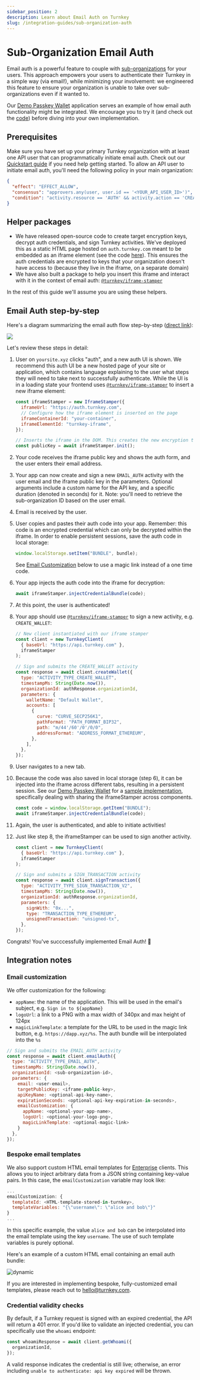 ```yaml
---
sidebar_position: 2
description: Learn about Email Auth on Turnkey
slug: /integration-guides/sub-organization-auth
---
```


# Sub-Organization Email Auth

Email auth is a powerful feature to couple with [sub-organizations](../getting-started/Sub-Organizations.md) for your users. This approach empowers your users to authenticate their Turnkey in a simple way (via email!), while minimizing your involvement: we engineered this feature to ensure your organization is unable to take over sub-organizations even if it wanted to.

Our [Demo Passkey Wallet](https://wallet.tx.xyz) application serves an example of how email auth functionality might be integrated. We encourage you to try it (and check out the [code](https://github.com/tkhq/demo-passkey-wallet)) before diving into your own implementation.

## Prerequisites

Make sure you have set up your primary Turnkey organization with at least one API user that can programmatically initiate email auth. Check out our [Quickstart guide](../getting-started/Quickstart.md) if you need help getting started. To allow an API user to initiate email auth, you'll need the following policy in your main organization:

```json JSON
{
  "effect": "EFFECT_ALLOW",
  "consensus": "approvers.any(user, user.id == '<YOUR_API_USER_ID>')",
  "condition": "activity.resource == 'AUTH' && activity.action == 'CREATE'"
}
```

## Helper packages

- We have released open-source code to create target encryption keys, decrypt auth credentials, and sign Turnkey activities. We've deployed this as a static HTML page hosted on `auth.turnkey.com` meant to be embedded as an iframe element (see the code [here](https://github.com/tkhq/frames)). This ensures the auth credentials are encrypted to keys that your organization doesn't have access to (because they live in the iframe, on a separate domain)
- We have also built a package to help you insert this iframe and interact with it in the context of email auth: [`@turnkey/iframe-stamper`](https://www.npmjs.com/package/@turnkey/iframe-stamper)

In the rest of this guide we'll assume you are using these helpers.

## Email Auth step-by-step

Here's a diagram summarizing the email auth flow step-by-step ([direct link](/img/email_auth_steps.png)):

<img src="/img/email_auth_steps.png" />

Let's review these steps in detail:

1.  User on `yoursite.xyz` clicks "auth", and a new auth UI is shown. We recommend this auth UI be a new hosted page of your site or application, which contains language explaining to the user what steps they will need to take next to successfully authenticate. While the UI is in a loading state your frontend uses [`@turnkey/iframe-stamper`](https://www.npmjs.com/package/@turnkey/iframe-stamper) to insert a new iframe element:

    ```js
    const iframeStamper = new IframeStamper({
      iframeUrl: "https://auth.turnkey.com",
      // Configure how the iframe element is inserted on the page
      iframeContainerId: "your-container",
      iframeElementId: "turnkey-iframe",
    });

    // Inserts the iframe in the DOM. This creates the new encryption target key
    const publicKey = await iframeStamper.init();
    ```

2.  Your code receives the iframe public key and shows the auth form, and the user enters their email address.
3.  Your app can now create and sign a new `EMAIL_AUTH` activity with the user email and the iframe public key in the parameters. Optional arguments include a custom name for the API key, and a specific duration (denoted in seconds) for it. Note: you'll need to retrieve the sub-organization ID based on the user email.
4.  Email is received by the user.
5.  User copies and pastes their auth code into your app. Remember: this code is an encrypted credential which can only be decrypted within the iframe. In order to enable persistent sessions, save the auth code in local storage:

    ```js
    window.localStorage.setItem("BUNDLE", bundle);
    ```

    See [Email Customization](#email-customization) below to use a magic link instead of a one time code.

6.  Your app injects the auth code into the iframe for decryption:

    ```js
    await iframeStamper.injectCredentialBundle(code);
    ```

7.  At this point, the user is authenticated!

8.  Your app should use [`@turnkey/iframe-stamper`](https://www.npmjs.com/package/@turnkey/iframe-stamper) to sign a new activity, e.g. `CREATE_WALLET`:

    ```js
    // New client instantiated with our iframe stamper
    const client = new TurnkeyClient(
      { baseUrl: "https://api.turnkey.com" },
      iframeStamper
    );

    // Sign and submits the CREATE_WALLET activity
    const response = await client.createWallet({
      type: "ACTIVITY_TYPE_CREATE_WALLET",
      timestampMs: String(Date.now()),
      organizationId: authResponse.organizationId,
      parameters: {
        walletName: "Default Wallet",
        accounts: [
          {
            curve: "CURVE_SECP256K1",
            pathFormat: "PATH_FORMAT_BIP32",
            path: "m/44'/60'/0'/0/0",
            addressFormat: "ADDRESS_FORMAT_ETHEREUM",
          },
        ],
      },
    });
    ```

9.  User navigates to a new tab.

10. Because the code was also saved in local storage (step 6), it can be injected into the iframe across different tabs, resulting in a persistent session. See our [Demo Passkey Wallet](https://wallet.tx.xyz) for a [sample implementation](https://github.com/tkhq/demo-passkey-wallet/blob/2182c36583fbda79f762ce5d0c70db4926feb547/frontend/app/email-auth/page.tsx#L112-L117), specifically dealing with sharing the iframeStamper across components.

    ```js
    const code = window.localStorage.getItem("BUNDLE");
    await iframeStamper.injectCredentialBundle(code);
    ```

11. Again, the user is authenticated, and able to initiate activities!

12. Just like step 8, the iframeStamper can be used to sign another activity.

    ```js
    const client = new TurnkeyClient(
      { baseUrl: "https://api.turnkey.com" },
      iframeStamper
    );

    // Sign and submits a SIGN_TRANSACTION activity
    const response = await client.signTransaction({
      type: "ACTIVITY_TYPE_SIGN_TRANSACTION_V2",
      timestampMs: String(Date.now()),
      organizationId: authResponse.organizationId,
      parameters: {
        signWith: "0x...",
        type: "TRANSACTION_TYPE_ETHEREUM",
        unsignedTransaction: "unsigned-tx",
      },
    });
    ```

Congrats! You've succcessfully implemented Email Auth! 🥳

## Integration notes

### Email customization

We offer customization for the following:

- `appName`: the name of the application. This will be used in the email's subject, e.g. `Sign in to ${appName}`
- `logoUrl`: a link to a PNG with a max width of 340px and max height of 124px
- `magicLinkTemplate`: a template for the URL to be used in the magic link button, e.g. `https://dapp.xyz/%s`. The auth bundle will be interpolated into the `%s`

```js
// Sign and submits the EMAIL_AUTH activity
const response = await client.emailAuth({
  type: "ACTIVITY_TYPE_EMAIL_AUTH",
  timestampMs: String(Date.now()),
  organizationId: <sub-organization-id>,
  parameters: {
    email: <user-email>,
    targetPublicKey: <iframe-public-key>,
    apiKeyName: <optional-api-key-name>,
    expirationSeconds: <optional-api-key-expiration-in-seconds>,
    emailCustomization: {
      appName: <optional-your-app-name>,
      logoUrl: <optional-your-logo-png>,
      magicLinkTemplate: <optional-magic-link>
    }
  },
});
```

### Bespoke email templates

We also support custom HTML email templates for [Enterprise](https://www.turnkey.com/pricing) clients. This allows you to inject arbitrary data from a JSON string containing key-value pairs. In this case, the `emailCustomization` variable may look like:

```js
...
emailCustomization: {
  templateId: <HTML-template-stored-in-turnkey>,
  templateVariables: "{\"username\": \"alice and bob\"}"
}
...
```

In this specific example, the value `alice and bob` can be interpolated into the email template using the key `username`. The use of such template variables is purely optional.

Here's an example of a custom HTML email containing an email auth bundle:

<p style={{ textAlign: "center" }}>
  <img src="/img/email-auth-example-dynamic.png" alt="dynamic" style={{ width: 540 }} />  
</p>

If you are interested in implementing bespoke, fully-customized email templates, please reach out to <hello@turnkey.com>.

### Credential validity checks

By default, if a Turnkey request is signed with an expired credential, the API will return a 401 error. If you'd like to validate an injected credential, you can specifically use the `whoami` endpoint:

```js
const whoamiResponse = await client.getWhoami({
  organizationId,
});
```

A valid response indicates the credential is still live; otherwise, an error including `unable to authenticate: api key expired` will be thrown.
